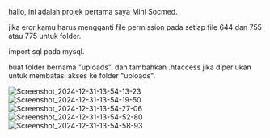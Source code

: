 hallo, ini adalah projek pertama saya Mini Socmed.

jika eror kamu harus mengganti file permission pada setiap file 644 dan 755 atau 775 untuk folder.

import sql pada mysql.

buat folder bernama "uploads". dan tambahkan .htaccess jika diperlukan untuk membatasi akses ke folder "uploads".

![Screenshot_2024-12-31-13-54-13-23](https://github.com/user-attachments/assets/92672325-fa73-4543-961e-835a149016e7)
![Screenshot_2024-12-31-13-54-19-50](https://github.com/user-attachments/assets/7cb02a3b-0b2e-4cff-9991-f3f6fab33531)
![Screenshot_2024-12-31-13-54-27-06](https://github.com/user-attachments/assets/477eb8fd-be83-4488-928c-6c6afeb4768d)
![Screenshot_2024-12-31-13-54-52-80](https://github.com/user-attachments/assets/e62bb6f2-74e5-4300-afdd-69031d3b41ec)
![Screenshot_2024-12-31-13-54-58-93](https://github.com/user-attachments/assets/a3ad1c96-c20b-4193-bf04-d002a798d4c3)

